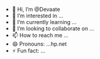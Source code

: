 - 👋 Hi, I’m @Devaate
- 👀 I’m interested in ...
- 🌱 I’m currently learning ...
- 💞️ I’m looking to collaborate on ...
- 📫 How to reach me ...
- 😄 Pronouns: ...hp.net
- ⚡ Fun fact: ...

<!---
Devaate/Devaate is a ✨ special ✨ repository because its `README.md` (this file) appears on your GitHub profile.
You can click the Preview link to take a look at your changes.
--->
